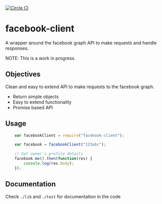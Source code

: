 [![Circle CI](https://circleci.com/gh/pearlshare/facebook-client.svg?style=svg&circle-token=ba2743ea4375a7eb29f22220c78eadb885ba8c02)](https://circleci.com/gh/pearlshare/facebook-client)
# facebook-client

A wrapper around the facebook graph API to make requests and handle responses.

NOTE: This is a work in progress.

## Objectives

Clean and easy to extend API to make requests to the facebook graph.

* Return simple objects
* Easy to extend functionality
* Promise based API

## Usage

```js
    var facebookClient = require("facebook-client");

    var facebook = facebookClient("123abc");

    // Get owner's profile details
    facebook.me().then(function(res) {
        console.log(res.body);
    });
```

## Documentation

Check `./lib` and `./test` for documentation in the code
